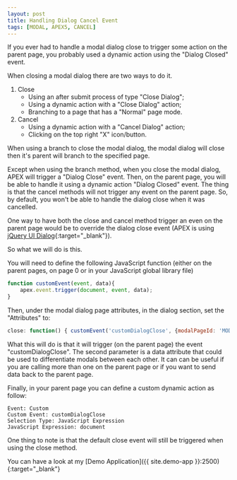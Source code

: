 ```yaml
---
layout: post
title: Handling Dialog Cancel Event
tags: [MODAL, APEX5, CANCEL]
---
```


If you ever had to handle a modal dialog close to trigger some action on the parent page, you probably used a dynamic action using the "Dialog Closed" event.

When closing a modal dialog there are two ways to do it.
 1. Close
    - Using an after submit process of type "Close Dialog";
    - Using a dynamic action with a "Close Dialog" action;
    - Branching to a page that has a "Normal" page mode.
 2. Cancel
    - Using a dynamic action with a "Cancel Dialog" action;
    - Clicking on the top right "X" icon/button.

When using a branch to close the modal dialog, the modal dialog will close then it's parent will branch to the specified page.

Except when using the branch method, when you close the modal dialog, APEX will trigger a "Dialog Close" event. Then, on the parent page, you will be able to handle it using a dynamic action "Dialog Closed" event.
The thing is that the cancel methods will not trigger any event on the parent page. So, by default, you won't be able to handle the dialog close when it was cancelled.

One way to have both the close and cancel method trigger an even on the parent page would be to override the dialog close event (APEX is using [jQuery UI Dialog](http://api.jqueryui.com/dialog/){:target="_blank"}).

So what we will do is this.

You will need to define the following JavaScript function (either on the parent pages, on page 0 or in your JavaScript global library file)
```javascript
function customEvent(event, data){
    apex.event.trigger(document, event, data);
}
```

Then, under the modal dialog page attributes, in the dialog section, set the "Attributes" to:
```javascript
close: function() { customEvent('customDialogClose', {modalPageId: 'MODAL_CLOSE_FIXED'});}
```

What this will do is that it will trigger (on the parent page) the event "customDialogClose".
The second parameter is a data attribute that could be used to differentiate modals between each other. It can can be useful if you are calling more than one on the parent page or if you want to send data back to the parent page.

Finally, in your parent page you can define a custom dynamic action as follow: 
```texte
Event: Custom
Custom Event: customDialogClose
Selection Type: JavaScript Expression
JavaScript Expression: document
```

One thing to note is that the default close event will still be triggered when using the close method.

You can have a look at my [Demo Application]({{ site.demo-app }}:2500){:target="_blank"}